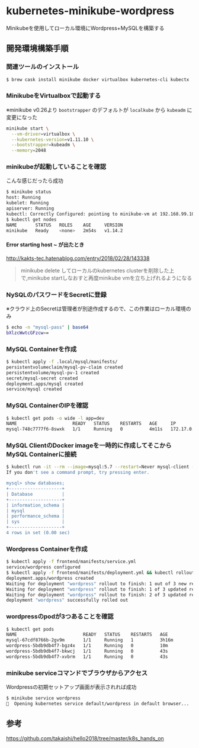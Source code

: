 # kubernetes-minikube-wordpress
Minikubeを使用してローカル環境にWordpress+MySQLを構築する

## 開発環境構築手順

### 関連ツールのインストール
```bash
$ brew cask install minikube docker virtualbox kubernetes-cli kubectx
```

### MinikubeをVirtualboxで起動する
※minikube v0.26より `bootstrapper` のデフォルトが `localkube` から `kubeadm` に変更になった
```bash
minikube start \
  --vm-driver=virtualbox \
  --kubernetes-version=v1.11.10 \
  --bootstrapper=kubeadm \
  --memory=2048
```

### minikubeが起動していることを確認
こんな感じだったら成功
```bash
$ minikube status
host: Running
kubelet: Running
apiserver: Running
kubectl: Correctly Configured: pointing to minikube-vm at 192.168.99.101
$ kubectl get nodes
NAME       STATUS   ROLES    AGE     VERSION
minikube   Ready    <none>   2m54s   v1.14.2
```

#### Error starting host ~ が出たとき
http://kakts-tec.hatenablog.com/entry/2018/02/28/143338
>minikube delete してローカルのkubernetes clusterを削除した上で,minikube startしなおすと再度minikube vmを立ち上げれるようになる

### NySQLのパスワードをSecretに登録
※クラウド上のSecretは管理者が別途作成するので、この作業はローカル環境のみ
```bash
$ echo -n "mysql-pass" | base64
bXlzcWwtcGFzcw==
```

### MySQL Containerを作成
```bash
$ kubectl apply -f .local/mysql/manifests/
persistentvolumeclaim/mysql-pv-claim created
persistentvolume/mysql-pv-1 created
secret/mysql-secret created
deployment.apps/mysql created
service/mysql created
```

### MySQL ContainerのIPを確認
```bash
$ kubectl get pods -o wide -l app=dev
NAME                     READY   STATUS    RESTARTS   AGE     IP           NODE       NOMINATED NODE   READINESS GATES
mysql-748c7777f6-8swxk   1/1     Running   0          4m11s   172.17.0.4   minikube   <none>           <none>
```

### MySQL ClientのDocker imageを一時的に作成してそこからMySQL Containerに接続
```bash
$ kubectl run -it --rm --image=mysql:5.7 --restart=Never mysql-client -- mysql -uroot -h 172.17.0.4 -pmysql-pass
If you don't see a command prompt, try pressing enter.

mysql> show databases;
+--------------------+
| Database           |
+--------------------+
| information_schema |
| mysql              |
| performance_schema |
| sys                |
+--------------------+
4 rows in set (0.00 sec)
```

### Wordpress Containerを作成
```bash
$ kubectl apply -f frontend/manifests/service.yml
service/wordpress configured
$ kubectl apply -f frontend/manifests/deployment.yml && kubectl rollout status -f frontend/manifests/deployment.yml
deployment.apps/wordpress created
Waiting for deployment "wordpress" rollout to finish: 1 out of 3 new replicas have been updated...
Waiting for deployment "wordpress" rollout to finish: 1 of 3 updated replicas are available...
Waiting for deployment "wordpress" rollout to finish: 2 of 3 updated replicas are available...
deployment "wordpress" successfully rolled out
```

### wordpressのpodが3つあることを確認
```bash
$ kubectl get pods
NAME                         READY   STATUS    RESTARTS   AGE
mysql-67cdf8766b-2gv9m       1/1     Running   1          3h16m
wordpress-5bdb9db4f7-bgz4x   1/1     Running   0          10m
wordpress-5bdb9db4f7-bkwcj   1/1     Running   0          43s
wordpress-5bdb9db4f7-xvbrm   1/1     Running   0          43s
```

### minikube serviceコマンドでブラウザからアクセス
Wordpressの初期セットアップ画面が表示されれば成功
```bash
$ minikube service wordpress
🎉  Opening kubernetes service default/wordpress in default browser...
```

## 参考

https://github.com/takaishi/hello2018/tree/master/k8s_hands_on
